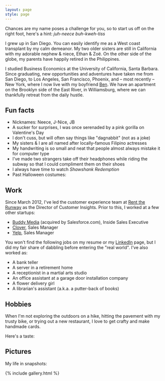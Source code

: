 ```yaml
---
layout: page
style: page
---
```


Chances are my name poses a challenge for you, so to start us off on the right foot, here's a hint: *juh-neece buh-kweh-tiss*

I grew up in San Diego. You can easily identify me as a West coast transplant by my calm demeanor.  My two older sisters are still in California with my adorable nephew & niece, Ethan & Zoë. On the other side of the globe, my parents have happily retired in the Philippines.

I studied Business Economics at the University of California, Santa Barbara. Since graduating, new opportunities and adventures have taken me from San Diego, to Los Angeles, San Francisco, Phoenix, and – most recently – New York, where I now live with my boyfriend [Ben](http://clarkbk.com). We have an apartment on the Brooklyn side of the East River, in Williamsburg, where we can thankfully retreat from the daily hustle.

## Fun facts

* Nicknames: Neece, J-Nice, JB
* A sucker for surprises, I was once serenaded by a pink gorilla on Valentine's Day
* I don't cuss, but will often say things like "dagnabbit" (not as a joke)
* My sisters & I are all named after locally-famous Filipino actresses
* My handwriting is so small and neat that people almost always mistake it for computer type
* I've made two strangers take off their headphones while riding the subway so that I could compliment them on their shoes
* I always have time to watch *Shawshank Redemption*
* Past Halloween costumes: <span id="halloween_costume" style="display:none">Michael Jackson</span>


## Work

Since March 2012, I've led the customer experience team at [Rent the Runway](https://www.renttherunway.com/) as the Director of Customer Insights. Prior to this, I worked at a few other startups:

* [Buddy Media](http://www.exacttarget.com/products/social-media-marketing/buddy-media) (acquired by Salesforce.com), Inside Sales Executive
* [Clover](https://www.clover.com/), Sales Manager
* [Yelp](http://www.yelp.com/nyc), Sales Manager

You won't find the following jobs on my resume or my [LinkedIn](https://www.linkedin.com/in/jbacuetes
) page, but I did my fair share of dabbling before entering the "real world". I've also worked as:

* A bank teller
* A server in a retirement home
* A receptionist in a martial arts studio
* An office assistant at a garage door installation company
* A flower delivery girl
* A librarian's assistant (a.k.a. a putter-back of books)

## Hobbies
When I'm not exploring the outdoors on a hike, hitting the pavement with my trusty bike, or trying out a new restaurant, I love to get crafty and make handmade cards.

Here's a taste:


## Pictures

My life in snapshots:

{% include gallery.html %}
